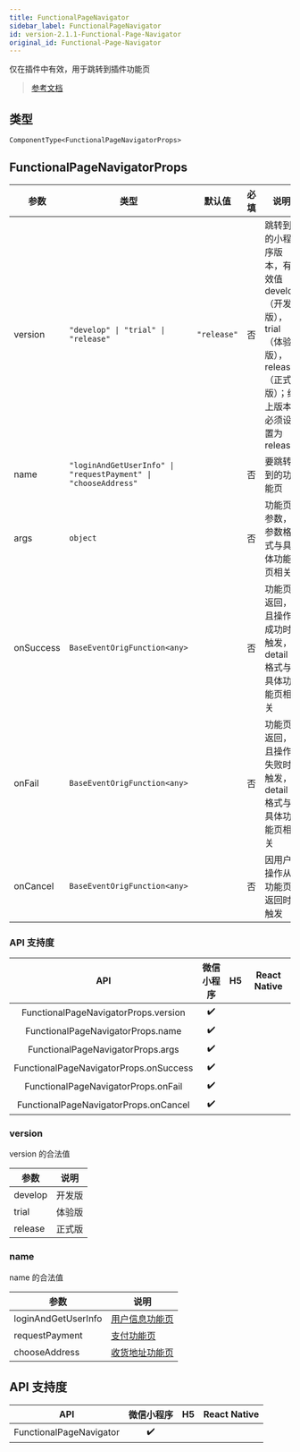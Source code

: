 ```yaml
---
title: FunctionalPageNavigator
sidebar_label: FunctionalPageNavigator
id: version-2.1.1-Functional-Page-Navigator
original_id: Functional-Page-Navigator
---
```


仅在插件中有效，用于跳转到插件功能页

> [参考文档](https://developers.weixin.qq.com/miniprogram/dev/component/functional-page-navigator.html)

## 类型

```tsx
ComponentType<FunctionalPageNavigatorProps>
```

## FunctionalPageNavigatorProps

<table>
  <thead>
    <tr>
      <th>参数</th>
      <th>类型</th>
      <th style="text-align:center">默认值</th>
      <th style="text-align:center">必填</th>
      <th>说明</th>
    </tr>
  </thead>
  <tbody>
    <tr>
      <td>version</td>
      <td><code>&quot;develop&quot; | &quot;trial&quot; | &quot;release&quot;</code></td>
      <td style="text-align:center"><code>&quot;release&quot;</code></td>
      <td style="text-align:center">否</td>
      <td>跳转到的小程序版本，有效值 develop（开发版），trial（体验版），release（正式版）；线上版本必须设置为 release</td>
    </tr>
    <tr>
      <td>name</td>
      <td><code>&quot;loginAndGetUserInfo&quot; | &quot;requestPayment&quot; | &quot;chooseAddress&quot;</code></td>
      <td style="text-align:center"></td>
      <td style="text-align:center">否</td>
      <td>要跳转到的功能页</td>
    </tr>
    <tr>
      <td>args</td>
      <td><code>object</code></td>
      <td style="text-align:center"></td>
      <td style="text-align:center">否</td>
      <td>功能页参数，参数格式与具体功能页相关</td>
    </tr>
    <tr>
      <td>onSuccess</td>
      <td><code>BaseEventOrigFunction&lt;any&gt;</code></td>
      <td style="text-align:center"></td>
      <td style="text-align:center">否</td>
      <td>功能页返回，且操作成功时触发， detail 格式与具体功能页相关</td>
    </tr>
    <tr>
      <td>onFail</td>
      <td><code>BaseEventOrigFunction&lt;any&gt;</code></td>
      <td style="text-align:center"></td>
      <td style="text-align:center">否</td>
      <td>功能页返回，且操作失败时触发， detail 格式与具体功能页相关</td>
    </tr>
    <tr>
      <td>onCancel</td>
      <td><code>BaseEventOrigFunction&lt;any&gt;</code></td>
      <td style="text-align:center"></td>
      <td style="text-align:center">否</td>
      <td>因用户操作从功能页返回时触发</td>
    </tr>
  </tbody>
</table>

### API 支持度

| API | 微信小程序 | H5 | React Native |
| :---: | :---: | :---: | :---: |
| FunctionalPageNavigatorProps.version | ✔️ |  |  |
| FunctionalPageNavigatorProps.name | ✔️ |  |  |
| FunctionalPageNavigatorProps.args | ✔️ |  |  |
| FunctionalPageNavigatorProps.onSuccess | ✔️ |  |  |
| FunctionalPageNavigatorProps.onFail | ✔️ |  |  |
| FunctionalPageNavigatorProps.onCancel | ✔️ |  |  |

### version

version 的合法值

<table>
  <thead>
    <tr>
      <th>参数</th>
      <th>说明</th>
    </tr>
  </thead>
  <tbody>
    <tr>
      <td>develop</td>
      <td>开发版</td>
    </tr>
    <tr>
      <td>trial</td>
      <td>体验版</td>
    </tr>
    <tr>
      <td>release</td>
      <td>正式版</td>
    </tr>
  </tbody>
</table>

### name

name 的合法值

<table>
  <thead>
    <tr>
      <th>参数</th>
      <th>说明</th>
    </tr>
  </thead>
  <tbody>
    <tr>
      <td>loginAndGetUserInfo</td>
      <td><a href="https://developers.weixin.qq.com/miniprogram/dev/framework/plugin/functional-pages/user-info.html">用户信息功能页</a></td>
    </tr>
    <tr>
      <td>requestPayment</td>
      <td><a href="https://developers.weixin.qq.com/miniprogram/dev/framework/plugin/functional-pages/request-payment.html">支付功能页</a></td>
    </tr>
    <tr>
      <td>chooseAddress</td>
      <td><a href="https://developers.weixin.qq.com/miniprogram/dev/framework/plugin/functional-pages/choose-address.html">收货地址功能页</a></td>
    </tr>
  </tbody>
</table>

## API 支持度

| API | 微信小程序 | H5 | React Native |
| :---: | :---: | :---: | :---: |
| FunctionalPageNavigator | ✔️ |  |  |
